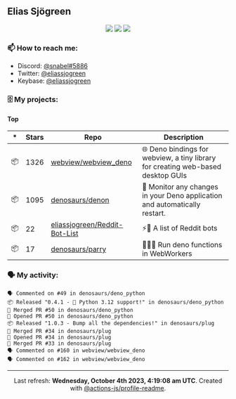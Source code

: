 ## Elias Sjögreen

<p align="center">
  <img src="https://img.shields.io/badge/🎂-dec. 2003-success" />
  <img src="https://img.shields.io/badge/🌎-Stockholm-informational" />
  <img src="https://img.shields.io/badge/👦-He/Him-informational" />
</p>

### 📫 How to reach me:

- Discord: [@snabel#5886](https://discord.com/users/267978757799673866)
- Twitter: [@eliassjogreen](https://twitter.com/eliassjogreen)
- Keybase: [@eliassjogreen](https://keybase.io/eliassjogreen)

### 🗄 My projects:

#### Top
|*|Stars|Repo|Description|
|---|---|---|---|
| 📦 | 1326 | [webview/webview_deno](https://github.com/webview/webview_deno) | 🌐 Deno bindings for webview, a tiny library for creating web-based desktop GUIs |
| 📦 | 1095 | [denosaurs/denon](https://github.com/denosaurs/denon) | 👀 Monitor any changes in your Deno application and automatically restart. |
| 📦 | 22 | [eliassjogreen/Reddit-Bot-List](https://github.com/eliassjogreen/Reddit-Bot-List) | ⚡️🤖 A list of Reddit bots |
| 📦 | 17 | [denosaurs/parry](https://github.com/denosaurs/parry) | 👷🏽‍♂️ Run deno functions in WebWorkers |

### 🗣 My activity:

```
🗣 Commented on #49 in denosaurs/deno_python
📦 Released "0.4.1 - 🐍 Python 3.12 support!" in denosaurs/deno_python
🎉 Merged PR #50 in denosaurs/deno_python
💪 Opened PR #50 in denosaurs/deno_python
📦 Released "1.0.3 - Bump all the dependencies!" in denosaurs/plug
🎉 Merged PR #34 in denosaurs/plug
💪 Opened PR #34 in denosaurs/plug
🎉 Merged PR #33 in denosaurs/plug
🗣 Commented on #160 in webview/webview_deno
🗣 Commented on #162 in webview/webview_deno
```

------------
<p align="center">Last refresh: <b>Wednesday, October 4th 2023, 4:19:08 am UTC</b>. Created with <a href=https://github.com/marketplace/actions/profile-readme>@actions-js/profile-readme</a>.</p>

